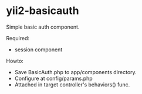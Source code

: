 yii2-basicauth
==============

Simple basic auth component.

Required:
* session component

Howto: 
* Save BasicAuth.php to app/components directory.
* Configure at config/params.php
* Attached in target controller's behaviors() func.

